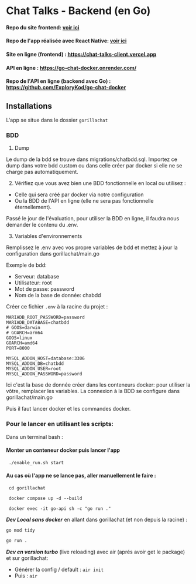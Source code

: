 # Chat Talks - Backend (en Go)

#### Repo du site frontend: <a href="https://github.com/ExploryKod/chatTalksClient">voir ici</a>

#### Repo de l'app réalisée avec React Native: <a href="https://github.com/ExploryKod/chatTalksMobile">voir ici</a>

#### Site en ligne (frontend) : https://chat-talks-client.vercel.app <br/>

#### API en ligne : https://go-chat-docker.onrender.com/

#### Repo de l'API en ligne (backend avec Go) : https://github.com/ExploryKod/go-chat-docker

## Installations

L'app se situe dans le dossier `gorillachat`

### BDD

1. Dump <br/>

Le dump de la bdd se trouve dans migrations/chatbdd.sql. 
Importez ce dump dans votre bdd custom ou dans celle créer par docker si elle ne se charge pas automatiquement.

2. Vérifiez que vous avez bien une BDD fonctionnelle en local ou utilisez :<br/>
- Celle qui sera créé par docker via notre configuration
- Ou la BDD de l'API en ligne (elle ne sera pas fonctionnelle éternellement).

Passé le jour de l'évaluation, pour utiliser la BDD en ligne, il faudra nous demander le contenu du .env.

3. Variables d'environnements

Remplissez le .env avec vos propre variables de bdd et mettez à jour la configuration dans gorillachat/main.go

Exemple de bdd:
- Serveur: database
- Utilisateur: root
- Mot de passe: password
- Nom de la base de donnée: chabdd

Créer ce fichier `.env` à la racine du projet :

```
MARIADB_ROOT_PASSWORD=password
MARIADB_DATABASE=chatbdd
# GOOS=darwin
# GOARCH=arm64
GOOS=linux
GOARCH=amd64
PORT=8000

MYSQL_ADDON_HOST=database:3306
MYSQL_ADDON_DB=chatbdd
MYSQL_ADDON_USER=root
MYSQL_ADDON_PASSWORD=password
```

Ici c'est la base de donnée créer dans les conteneurs docker: pour utiliser la vôtre, remplacer les variables.
La connexion à la BDD se configure dans gorillachat/main.go 

Puis il faut lancer docker et les commandes docker.

### Pour le lancer en utilisant les scripts: 

Dans un terminal bash : 

#### Monter un conteneur docker puis lancer l'app
```
 ./enable_run.sh start
```

#### Au cas où l'app ne se lance pas, aller manuellement le faire : 

```
 cd gorillachat 
```

```
 docker compose up -d --build
```

```
 docker exec -it go-api sh -c "go run ."
```

***Dev Local sans docker*** en allant dans gorillachat (et non depuis la racine) : 

```
go mod tidy
```

```sh
go run .
```

***Dev en version turbo*** (live reloading) avec air (aprés avoir get le package) et sur gorillachat: 

- Générer la config / default : `air init`
- Puis : `air` 
